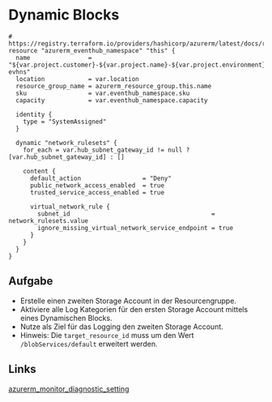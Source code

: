 # Dynamic Blocks

```hcl
# https://registry.terraform.io/providers/hashicorp/azurerm/latest/docs/resources/eventhub_namespace
resource "azurerm_eventhub_namespace" "this" {
  name                = "${var.project.customer}-${var.project.name}-${var.project.environment}-evhns"
  location            = var.location
  resource_group_name = azurerm_resource_group.this.name
  sku                 = var.eventhub_namespace.sku
  capacity            = var.eventhub_namespace.capacity

  identity {
    type = "SystemAssigned"
  }

  dynamic "network_rulesets" {
    for_each = var.hub_subnet_gateway_id != null ? [var.hub_subnet_gateway_id] : []

    content {
      default_action                 = "Deny"
      public_network_access_enabled  = true
      trusted_service_access_enabled = true

      virtual_network_rule {
        subnet_id                                       = network_rulesets.value
        ignore_missing_virtual_network_service_endpoint = true
      }
    }
  }
}
```

## Aufgabe

* Erstelle einen zweiten Storage Account in der Resourcengruppe.
* Aktiviere alle Log Kategorien für den ersten Storage Account mittels eines Dynamischen Blocks.
* Nutze als Ziel für das Logging den zweiten Storage Account.
* Hinweis: Die `target_resource_id` muss um den Wert `/blobServices/default` erweitert werden.

## Links

[azurerm_monitor_diagnostic_setting](https://registry.terraform.io/providers/hashicorp/azurerm/latest/docs/resources/monitor_diagnostic_setting)
